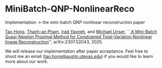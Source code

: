 # MiniBatch-QNP-NonlinearReco
Implementation -> the mini-batch QNP nonlinear reconstruction paper

[Tao Hong](https://hongtao-argmin.github.io), [Thanh-an Pham](https://scholar.google.com/citations?user=gBO51K4AAAAJ&hl=fr), [Irad Yavneh](https://irad.cs.technion.ac.il), and [Michael Unser](https://scholar.google.com/citations?user=nKVDcQoAAAAJ&hl=en), ``[ A Mini-Batch Quasi-Newton Proximal Method for Constrained Total-Variation Nonlinear Image Reconstruction](https://arxiv.org/abs/2307.02043)'', arXiv:2307.02043, 2025.

We will release our implementation after paper acceptance. Feel free to shoot me an email (tao.hong@austin.utexas.edu) if you would like to learn more about our work.

